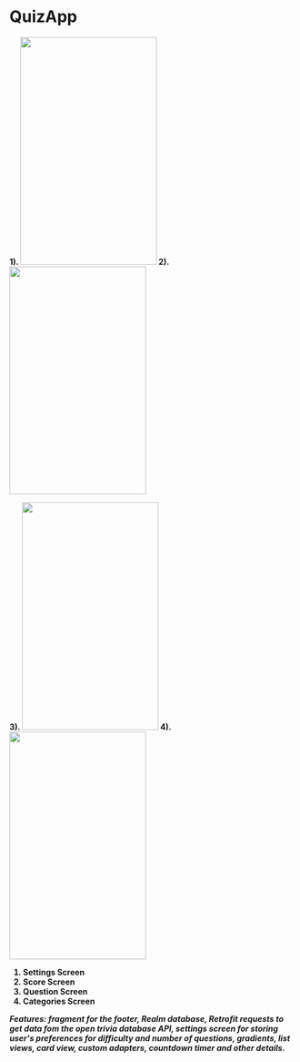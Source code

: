 # QuizApp

<b>

1).   <img src="https://i.imgur.com/9sKQZFi.png" width="240" height="400"/>       2).   <img src="https://i.imgur.com/3Kjwdeu.png" width="240" height="400"/>    


3).   <img src="https://i.imgur.com/00srMHN.png" width="240" height="400"/>       4).   <img src="https://i.imgur.com/DL1v2F9.jpg" width="240" height="400"/>


1. Settings Screen
2. Score Screen
3. Question Screen
4. Categories Screen

<i>Features: fragment for the footer, Realm database, Retrofit requests to get data fom the open trivia database API, settings screen for storing user's preferences for difficulty and number of questions, gradients, list views, card view, custom adapters, countdown timer and other details.
